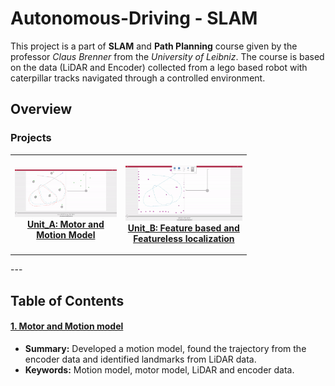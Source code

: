 # Autonomous-Driving - SLAM

  This project is a part of **SLAM** and **Path Planning** course given by the professor *Claus Brenner* from the *University of Leibniz*. The course is based on the data (LiDAR and Encoder) collected from a lego based robot with caterpillar tracks navigated through a controlled environment. 
  
## Overview

### Projects
<table style="width:75%">
  <tr>
    <th>
      <p align="center">
           <a href="https://github.com/KarthickPN/Autonomous-Driving---SLAM/tree/master/Unit_A"><img src="./Unit_A/motion_model.gif" alt="Overview" width="100%" height="100%"></a>
           <br><a href="https://github.com/KarthickPN/Autonomous-Driving---SLAM/tree/master/Unit_A" name="p1_code">Unit_A: Motor and Motion Model </a>
        </p>
    </th>
    <th>
      <p align="center">
           <a href="https://github.com/KarthickPN/Autonomous-Driving---SLAM/tree/master/Unit_B"><img src="./Unit_B/icp.gif" alt="Overview" width="100%" height="100%"></a>
           <br><a href="https://github.com/KarthickPN/Autonomous-Driving---SLAM/tree/master/Unit_B" name="p1_code">Unit_B: Feature based and Featureless localization </a>
        </p>
    </th>
  </tr>
</table>
--- 

## Table of Contents

#### [1. Motor and Motion model](Unit_A)
 - **Summary:** Developed a motion model, found the trajectory from the encoder data and identified landmarks from LiDAR data.
 - **Keywords:** Motion model, motor model, LiDAR and encoder data.       

